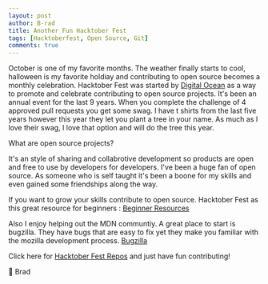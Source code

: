 ```yaml
---
layout: post
author: B-rad
title: Another Fun Hacktober Fest
tags: [Hacktoberfest, Open Source, Git]
comments: true
---
```



October is one of my favorite months. The weather finally starts to cool, halloween is my favorite holdiay and contributing to open source becomes a monthly celebration. Hacktober Fest was started by [Digital Ocean](https://www.digitalocean.com/) as a way to promote and celebrate contributing to open source projects. It's been an annual event for the last 9 years. When you complete the challenge of 4 approved pull requests you get some swag. I have t shirts from the last five years however this year they let you plant a tree in your name. As much as I love their swag, I love that option and will do the tree this year.

What are open source projects?

It's an style of sharing and collabrotive development so products are open and free to use by developers for developers. I've been a huge fan of open source. As someone who is self taught it's been a boone for my skills and even gained some friendships along the way. 

If you want to grow your skills contribute to open source.
Hacktober Fest as this great resource for beginners :
[Beginner Resources](https://hacktoberfest.com/participation/#beginner-resources)

Also I enjoy helping out the MDN communtiy. A great place to start is bugzilla. 
They have bugs that are easy to fix yet they make you familiar with the mozilla development process.
[Bugzilla](https://bugzilla.mozilla.org/buglist.cgi?quicksearch=good-first-bug)


Click here for [Hacktober Fest Repos](https://github.com/topics/hacktoberfest) and just have fun contributing! 




💖 Brad